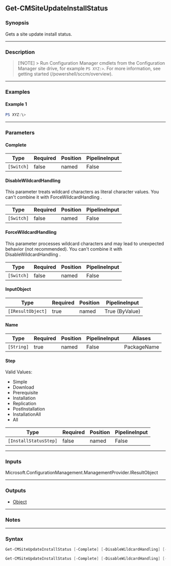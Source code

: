 Get-CMSiteUpdateInstallStatus
-----------------------------




### Synopsis
Gets a site update install status.



---


### Description

> [!NOTE] > Run Configuration Manager cmdlets from the Configuration Manager site drive, for example `PS XYZ:>`. For more information, see getting started (/powershell/sccm/overview).



---


### Examples
#### Example 1
```PowerShell
PS XYZ:\>
```



---


### Parameters
#### **Complete**








|Type      |Required|Position|PipelineInput|
|----------|--------|--------|-------------|
|`[Switch]`|false   |named   |False        |



#### **DisableWildcardHandling**

This parameter treats wildcard characters as literal character values. You can't combine it with ForceWildcardHandling .






|Type      |Required|Position|PipelineInput|
|----------|--------|--------|-------------|
|`[Switch]`|false   |named   |False        |



#### **ForceWildcardHandling**

This parameter processes wildcard characters and may lead to unexpected behavior (not recommended). You can't combine it with DisableWildcardHandling .






|Type      |Required|Position|PipelineInput|
|----------|--------|--------|-------------|
|`[Switch]`|false   |named   |False        |



#### **InputObject**








|Type             |Required|Position|PipelineInput |
|-----------------|--------|--------|--------------|
|`[IResultObject]`|true    |named   |True (ByValue)|



#### **Name**








|Type      |Required|Position|PipelineInput|Aliases    |
|----------|--------|--------|-------------|-----------|
|`[String]`|true    |named   |False        |PackageName|



#### **Step**





Valid Values:

* Simple
* Download
* Prerequisite
* Installation
* Replication
* PostInstallation
* InstallationAll
* All






|Type                 |Required|Position|PipelineInput|
|---------------------|--------|--------|-------------|
|`[InstallStatusStep]`|false   |named   |False        |





---


### Inputs
Microsoft.ConfigurationManagement.ManagementProvider.IResultObject





---


### Outputs
* [Object](https://learn.microsoft.com/en-us/dotnet/api/System.Object)






---


### Notes




---


### Syntax
```PowerShell
Get-CMSiteUpdateInstallStatus [-Complete] [-DisableWildcardHandling] [-ForceWildcardHandling] -InputObject <IResultObject> [-Step {All | Download | Installation | Prerequisite | Simple | InstallationAll | PostInstallation | Replication}] [<CommonParameters>]
```
```PowerShell
Get-CMSiteUpdateInstallStatus [-Complete] [-DisableWildcardHandling] [-ForceWildcardHandling] -Name <String> [-Step {All | Download | Installation | Prerequisite | Simple | InstallationAll | PostInstallation | Replication}] [<CommonParameters>]
```
